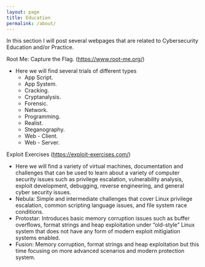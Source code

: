```yaml
---
layout: page
title: Education
permalink: /about/
---
```

 

In this section I will post several webpages that are related to Cybersecurity Education and/or Practice. 

Root Me: Capture the Flag. (https://www.root-me.org/)

* Here we will find several trials of different types
  * App Script.
  * App System. 
  * Cracking.
  * Cryptanalysis.
  * Forensic.
  * Network.
  * Programming.
  * Realist.
  * Steganography.
  * Web - Client.
  * Web - Server.

 Exploit Exercises (https://exploit-exercises.com/)
 
  * Here we will find a variety of virtual machines, documentation and challenges that can be used to learn about a 
variety of computer security issues such as privilege escalation, vulnerability analysis, exploit development, debugging, 
reverse engineering, and general cyber security issues.
  * Nebula:  Simple and intermediate challenges that cover Linux privilege escalation, common scripting language issues, and file system race conditions.
  * Protostar:  Introduces basic memory corruption issues such as buffer overflows, format strings and heap exploitation under “old-style” Linux system that does not have any form of modern exploit mitigiation systems enabled.
  * Fusion: Memory corruption, format strings and heap exploitation but this time focusing on more advanced scenarios and modern protection system.
